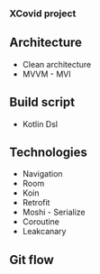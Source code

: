 ### XCovid project

## Architecture
- Clean architecture
- MVVM - MVI

## Build script
- Kotlin Dsl

## Technologies
- Navigation
- Room
- Koin
- Retrofit
- Moshi - Serialize
- Coroutine
- Leakcanary

## Git flow